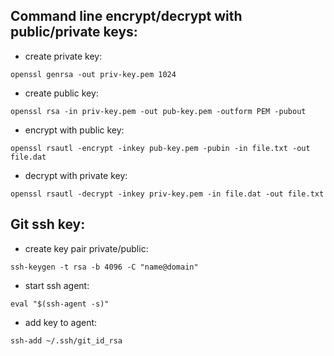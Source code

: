 ## Command line encrypt/decrypt with public/private keys:

- create private key:
```
openssl genrsa -out priv-key.pem 1024
```
- create public key:
```
openssl rsa -in priv-key.pem -out pub-key.pem -outform PEM -pubout
```
- encrypt with public key:
```
openssl rsautl -encrypt -inkey pub-key.pem -pubin -in file.txt -out file.dat
```
- decrypt with private key:
```
openssl rsautl -decrypt -inkey priv-key.pem -in file.dat -out file.txt
```


## Git ssh key:

- create key pair private/public:
```
ssh-keygen -t rsa -b 4096 -C "name@domain"
```
- start ssh agent:
```
eval "$(ssh-agent -s)"
```
- add key to agent:
```
ssh-add ~/.ssh/git_id_rsa
```
